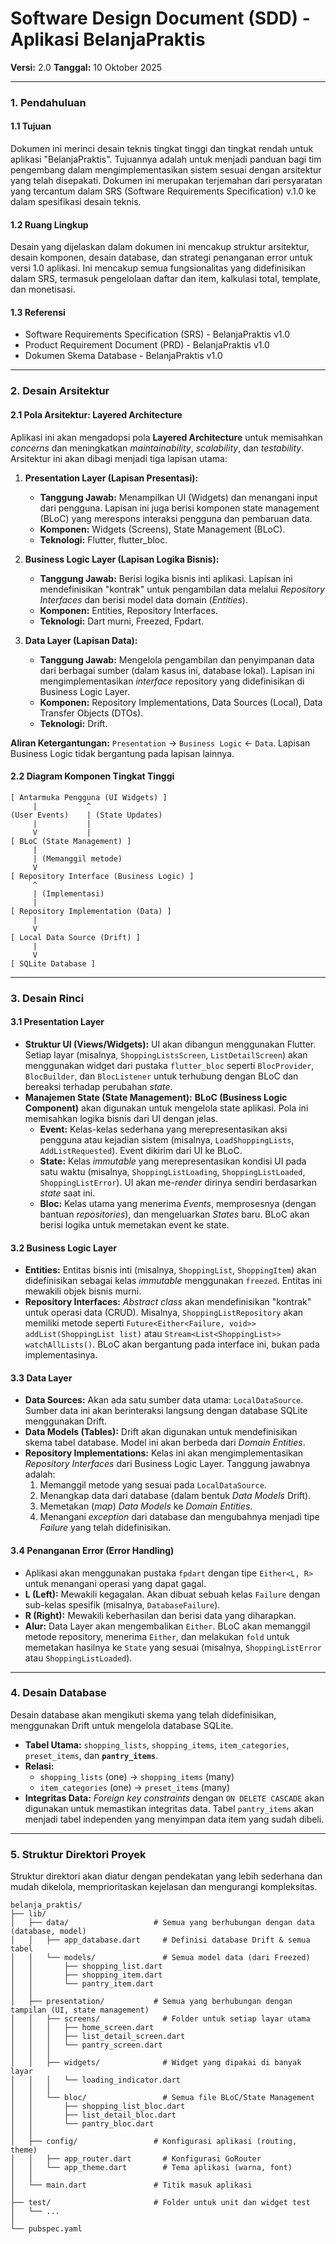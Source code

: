 # Software Design Document (SDD) - Aplikasi BelanjaPraktis

**Versi:** 2.0
**Tanggal:** 10 Oktober 2025

---

### 1. Pendahuluan

#### 1.1 Tujuan
Dokumen ini merinci desain teknis tingkat tinggi dan tingkat rendah untuk aplikasi "BelanjaPraktis". Tujuannya adalah untuk menjadi panduan bagi tim pengembang dalam mengimplementasikan sistem sesuai dengan arsitektur yang telah disepakati. Dokumen ini merupakan terjemahan dari persyaratan yang tercantum dalam SRS (Software Requirements Specification) v.1.0 ke dalam spesifikasi desain teknis.

#### 1.2 Ruang Lingkup
Desain yang dijelaskan dalam dokumen ini mencakup struktur arsitektur, desain komponen, desain database, dan strategi penanganan error untuk versi 1.0 aplikasi. Ini mencakup semua fungsionalitas yang didefinisikan dalam SRS, termasuk pengelolaan daftar dan item, kalkulasi total, template, dan monetisasi.

#### 1.3 Referensi
*   Software Requirements Specification (SRS) - BelanjaPraktis v1.0
*   Product Requirement Document (PRD) - BelanjaPraktis v1.0
*   Dokumen Skema Database - BelanjaPraktis v1.0

---

### 2. Desain Arsitektur

#### 2.1 Pola Arsitektur: Layered Architecture
Aplikasi ini akan mengadopsi pola **Layered Architecture** untuk memisahkan *concerns* dan meningkatkan *maintainability*, *scalability*, dan *testability*. Arsitektur ini akan dibagi menjadi tiga lapisan utama:

1.  **Presentation Layer (Lapisan Presentasi):**
    *   **Tanggung Jawab:** Menampilkan UI (Widgets) dan menangani input dari pengguna. Lapisan ini juga berisi komponen state management (BLoC) yang merespons interaksi pengguna dan pembaruan data.
    *   **Komponen:** Widgets (Screens), State Management (BLoC).
    *   **Teknologi:** Flutter, flutter_bloc.

2.  **Business Logic Layer (Lapisan Logika Bisnis):**
    *   **Tanggung Jawab:** Berisi logika bisnis inti aplikasi. Lapisan ini mendefinisikan "kontrak" untuk pengambilan data melalui *Repository Interfaces* dan berisi model data domain (*Entities*).
    *   **Komponen:** Entities, Repository Interfaces.
    *   **Teknologi:** Dart murni, Freezed, Fpdart.

3.  **Data Layer (Lapisan Data):**
    *   **Tanggung Jawab:** Mengelola pengambilan dan penyimpanan data dari berbagai sumber (dalam kasus ini, database lokal). Lapisan ini mengimplementasikan *interface* repository yang didefinisikan di Business Logic Layer.
    *   **Komponen:** Repository Implementations, Data Sources (Local), Data Transfer Objects (DTOs).
    *   **Teknologi:** Drift.

**Aliran Ketergantungan:** `Presentation` → `Business Logic` ← `Data`. Lapisan Business Logic tidak bergantung pada lapisan lainnya.

#### 2.2 Diagram Komponen Tingkat Tinggi

```
[ Antarmuka Pengguna (UI Widgets) ]
     |           ^
(User Events)    | (State Updates)
     |           |
     V           |
[ BLoC (State Management) ]
     |
     | (Memanggil metode)
     V
[ Repository Interface (Business Logic) ]
     ^
     | (Implementasi)
     |
[ Repository Implementation (Data) ]
     |
     V
[ Local Data Source (Drift) ]
     |
     V
[ SQLite Database ]
```

---

### 3. Desain Rinci

#### 3.1 Presentation Layer
*   **Struktur UI (Views/Widgets):** UI akan dibangun menggunakan Flutter. Setiap layar (misalnya, `ShoppingListsScreen`, `ListDetailScreen`) akan menggunakan widget dari pustaka `flutter_bloc` seperti `BlocProvider`, `BlocBuilder`, dan `BlocListener` untuk terhubung dengan BLoC dan bereaksi terhadap perubahan *state*.
*   **Manajemen State (State Management):** **BLoC (Business Logic Component)** akan digunakan untuk mengelola state aplikasi. Pola ini memisahkan logika bisnis dari UI dengan jelas.
    *   **Event:** Kelas-kelas sederhana yang merepresentasikan aksi pengguna atau kejadian sistem (misalnya, `LoadShoppingLists`, `AddListRequested`). Event dikirim dari UI ke BLoC.
    *   **State:** Kelas *immutable* yang merepresentasikan kondisi UI pada satu waktu (misalnya, `ShoppingListLoading`, `ShoppingListLoaded`, `ShoppingListError`). UI akan me-*render* dirinya sendiri berdasarkan *state* saat ini.
    *   **Bloc:** Kelas utama yang menerima *Events*, memprosesnya (dengan bantuan *repositories*), dan mengeluarkan *States* baru. BLoC akan berisi logika untuk memetakan event ke state.

#### 3.2 Business Logic Layer
*   **Entities:** Entitas bisnis inti (misalnya, `ShoppingList`, `ShoppingItem`) akan didefinisikan sebagai kelas *immutable* menggunakan `freezed`. Entitas ini mewakili objek bisnis murni.
*   **Repository Interfaces:** *Abstract class* akan mendefinisikan "kontrak" untuk operasi data (CRUD). Misalnya, `ShoppingListRepository` akan memiliki metode seperti `Future<Either<Failure, void>> addList(ShoppingList list)` atau `Stream<List<ShoppingList>> watchAllLists()`. BLoC akan bergantung pada interface ini, bukan pada implementasinya.

#### 3.3 Data Layer
*   **Data Sources:** Akan ada satu sumber data utama: `LocalDataSource`. Sumber data ini akan berinteraksi langsung dengan database SQLite menggunakan Drift.
*   **Data Models (Tables):** Drift akan digunakan untuk mendefinisikan skema tabel database. Model ini akan berbeda dari *Domain Entities*.
*   **Repository Implementations:** Kelas ini akan mengimplementasikan *Repository Interfaces* dari Business Logic Layer. Tanggung jawabnya adalah:
    1.  Memanggil metode yang sesuai pada `LocalDataSource`.
    2.  Menangkap data dari database (dalam bentuk *Data Models* Drift).
    3.  Memetakan (*map*) *Data Models* ke *Domain Entities*.
    4.  Menangani *exception* dari database dan mengubahnya menjadi tipe *Failure* yang telah didefinisikan.

#### 3.4 Penanganan Error (Error Handling)
*   Aplikasi akan menggunakan pustaka `fpdart` dengan tipe `Either<L, R>` untuk menangani operasi yang dapat gagal.
*   **L (Left):** Mewakili kegagalan. Akan dibuat sebuah kelas `Failure` dengan sub-kelas spesifik (misalnya, `DatabaseFailure`).
*   **R (Right):** Mewakili keberhasilan dan berisi data yang diharapkan.
*   **Alur:** Data Layer akan mengembalikan `Either`. BLoC akan memanggil metode repository, menerima `Either`, dan melakukan `fold` untuk memetakan hasilnya ke `State` yang sesuai (misalnya, `ShoppingListError` atau `ShoppingListLoaded`).

---

### 4. Desain Database
Desain database akan mengikuti skema yang telah didefinisikan, menggunakan Drift untuk mengelola database SQLite.
*   **Tabel Utama:** `shopping_lists`, `shopping_items`, `item_categories`, `preset_items`, dan **`pantry_items`**.
*   **Relasi:**
    *   `shopping_lists` (one) → `shopping_items` (many)
    *   `item_categories` (one) → `preset_items` (many)
*   **Integritas Data:** *Foreign key constraints* dengan `ON DELETE CASCADE` akan digunakan untuk memastikan integritas data. Tabel `pantry_items` akan menjadi tabel independen yang menyimpan data item yang sudah dibeli.

---

### 5. Struktur Direktori Proyek

Struktur direktori akan diatur dengan pendekatan yang lebih sederhana dan mudah dikelola, memprioritaskan kejelasan dan mengurangi kompleksitas.

```
belanja_praktis/
├── lib/
│   ├── data/                   # Semua yang berhubungan dengan data (database, model)
│   │   ├── app_database.dart     # Definisi database Drift & semua tabel
│   │   └── models/               # Semua model data (dari Freezed)
│   │       ├── shopping_list.dart
│   │       ├── shopping_item.dart
│   │       └── pantry_item.dart
│   │
│   ├── presentation/           # Semua yang berhubungan dengan tampilan (UI, state management)
│   │   ├── screens/              # Folder untuk setiap layar utama
│   │   │   ├── home_screen.dart
│   │   │   ├── list_detail_screen.dart
│   │   │   └── pantry_screen.dart
│   │   │
│   │   ├── widgets/              # Widget yang dipakai di banyak layar
│   │   │   └── loading_indicator.dart
│   │   │
│   │   └── bloc/                 # Semua file BLoC/State Management
│   │       ├── shopping_list_bloc.dart
│   │       ├── list_detail_bloc.dart
│   │       └── pantry_bloc.dart
│   │
│   ├── config/                 # Konfigurasi aplikasi (routing, theme)
│   │   ├── app_router.dart       # Konfigurasi GoRouter
│   │   └── app_theme.dart        # Tema aplikasi (warna, font)
│   │
│   └── main.dart               # Titik masuk aplikasi
│
├── test/                       # Folder untuk unit dan widget test
│   └── ...
│
└── pubspec.yaml
```
